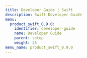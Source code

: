 ```yaml
---
title: Developer Guide | Swift
description: Swift Developer Guide
menu:
  product_swift_0.9.0:
    identifier: developer-guide
    name: Developer Guide
    parent: setup
    weight: 25
menu_name: product_swift_0.9.0
---
```


